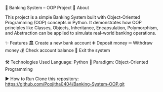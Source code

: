 
🏦 Banking System – OOP Project
📌 About

This project is a simple Banking System built with Object-Oriented Programming (OOP) concepts in Python.
It demonstrates how OOP principles like Classes, Objects, Inheritance, Encapsulation, Polymorphism, and Abstraction can be applied to simulate real-world banking operations.

✨ Features
🏛 Create a new bank account
➕ Deposit money
➖ Withdraw money
💰 Check account balance
🚪 Exit the system

🛠 Technologies Used
Language: Python 🐍
Paradigm: Object-Oriented Programming

▶️ How to Run
Clone this repository:
https://github.com/Poojitha0404/Banking-System-OOP.git
